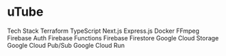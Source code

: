 # uTube
Tech Stack
    Terraform
    TypeScript
    Next.js
    Express.js
    Docker
    FFmpeg
    Firebase Auth
    Firebase Functions
    Firebase Firestore
    Google Cloud Storage
    Google Cloud Pub/Sub
    Google Cloud Run


